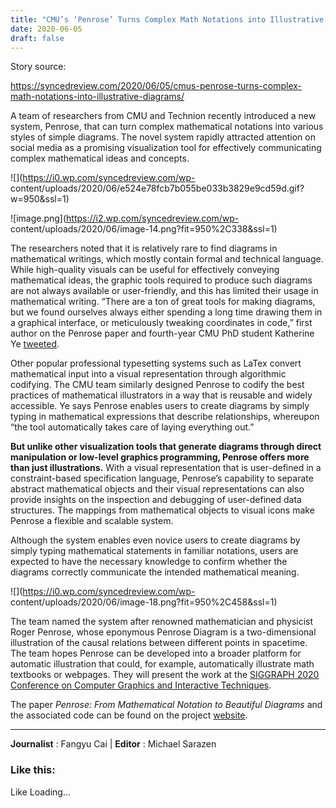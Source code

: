 ```yaml
---
title: "CMU’s ‘Penrose’ Turns Complex Math Notations into Illustrative Diagrams" 
date: 2020-06-05 
draft: false 
---
```


Story source:

https://syncedreview.com/2020/06/05/cmus-penrose-turns-complex-math-notations-into-illustrative-diagrams/


A team of researchers from CMU and Technion recently introduced a new system,
Penrose, that can turn complex mathematical notations into various styles of
simple diagrams. The novel system rapidly attracted attention on social media
as a promising visualization tool for effectively communicating complex
mathematical ideas and concepts.

![](https://i0.wp.com/syncedreview.com/wp-
content/uploads/2020/06/e524e78fcb7b055be033b3829e9cd59d.gif?w=950&ssl=1)

![image.png](https://i2.wp.com/syncedreview.com/wp-
content/uploads/2020/06/image-14.png?fit=950%2C338&ssl=1)

The researchers noted that it is relatively rare to find diagrams in
mathematical writings, which mostly contain formal and technical language.
While high-quality visuals can be useful for effectively conveying
mathematical ideas, the graphic tools required to produce such diagrams are
not always available or user-friendly, and this has limited their usage in
mathematical writing. “There are a ton of great tools for making diagrams, but
we found ourselves always either spending a long time drawing them in a
graphical interface, or meticulously tweaking coordinates in code,” first
author on the Penrose paper and fourth-year CMU PhD student Katherine Ye
[tweeted](https://twitter.com/hypotext/status/1268218084453744699).  
  
Other popular professional typesetting systems such as LaTex convert
mathematical input into a visual representation through algorithmic codifying.
The CMU team similarly designed Penrose to codify the best practices of
mathematical illustrators in a way that is reusable and widely accessible. Ye
says Penrose enables users to create diagrams by simply typing in mathematical
expressions that describe relationships, whereupon “the tool automatically
takes care of laying everything out.”

**But unlike other visualization tools that generate diagrams through direct
manipulation or low-level graphics programming, Penrose offers more than just
illustrations.** With a visual representation that is user-defined in a
constraint-based specification language, Penrose’s capability to separate
abstract mathematical objects and their visual representations can also
provide insights on the inspection and debugging of user-defined data
structures. The mappings from mathematical objects to visual icons make
Penrose a flexible and scalable system.  
  
Although the system enables even novice users to create diagrams by simply
typing mathematical statements in familiar notations, users are expected to
have the necessary knowledge to confirm whether the diagrams correctly
communicate the intended mathematical meaning.

![](https://i0.wp.com/syncedreview.com/wp-
content/uploads/2020/06/image-18.png?fit=950%2C458&ssl=1)

The team named the system after renowned mathematician and physicist Roger
Penrose, whose eponymous Penrose Diagram is a two-dimensional illustration of
the causal relations between different points in spacetime. The team hopes
Penrose can be developed into a broader platform for automatic illustration
that could, for example, automatically illustrate math textbooks or webpages.
They will present the work at the [SIGGRAPH 2020 Conference on Computer
Graphics and Interactive Techniques](https://s2020.siggraph.org/conference/).  
  
The paper _Penrose: From Mathematical Notation to Beautiful Diagrams_ and the
associated code can be found on the project
[website](https://penrose.ink/siggraph20.html).

* * *

**Journalist** : Fangyu Cai | **Editor** : Michael Sarazen

### Like this:

Like Loading...

